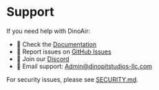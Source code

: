 # Support

If you need help with DinoAir:

* 📖 Check the [Documentation](docs/)
* 🐛 Report issues on [GitHub Issues](https://github.com/Dinopit/DinoAirPublic/issues)
* 💬 Join our [Discord](https://discord.gg/dinoair)
* 📧 Email support: Admin@dinopitstudios-llc.com

For security issues, please see [SECURITY.md](security.md).
